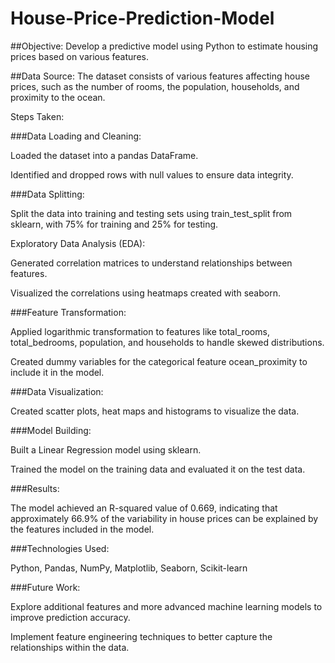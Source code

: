 # House-Price-Prediction-Model
##Objective: Develop a predictive model using Python to estimate housing prices based on various features.

##Data Source: The dataset consists of various features affecting house prices, such as the number of rooms, the population, households, and proximity to the ocean.

Steps Taken:

###Data Loading and Cleaning:

Loaded the dataset into a pandas DataFrame.

Identified and dropped rows with null values to ensure data integrity.

###Data Splitting:

Split the data into training and testing sets using train_test_split from sklearn, with 75% for training and 25% for testing.

Exploratory Data Analysis (EDA):

Generated correlation matrices to understand relationships between features.

Visualized the correlations using heatmaps created with seaborn.

###Feature Transformation:

Applied logarithmic transformation to features like total_rooms, total_bedrooms, population, and households to handle skewed distributions.

Created dummy variables for the categorical feature ocean_proximity to include it in the model.

###Data Visualization:

Created scatter plots, heat maps and histograms to visualize the data.

###Model Building:

Built a Linear Regression model using sklearn.

Trained the model on the training data and evaluated it on the test data.

###Results:

The model achieved an R-squared value of 0.669, indicating that approximately 66.9% of the variability in house prices can be explained by the features included in the model.

###Technologies Used:

Python, Pandas, NumPy, Matplotlib, Seaborn, Scikit-learn

###Future Work:

Explore additional features and more advanced machine learning models to improve prediction accuracy.

Implement feature engineering techniques to better capture the relationships within the data.
